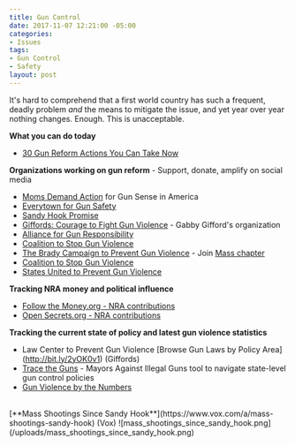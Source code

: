 ```yaml
---
title: Gun Control
date: 2017-11-07 12:21:00 -05:00
categories:
- Issues
tags:
- Gun Control
- Safety
layout: post
---
```


It's hard to comprehend that a first world country has such a frequent, deadly problem *and* the means to mitigate the issue, and yet year over year nothing changes. Enough. This is unacceptable. 

**What you can do today**
* [30 Gun Reform Actions You Can Take Now](http://bit.ly/20WtdcM)

**Organizations working on gun reform** - Support, donate, amplify on social media
* [Moms Demand Action](https://momsdemandaction.org/) for Gun Sense in America
* [Everytown for Gun Safety](https://everytown.org/)
* [Sandy Hook Promise](https://www.sandyhookpromise.org/)
* [Giffords: Courage to Fight Gun Violence](https://giffords.org/) - Gabby Gifford's organization
* [Alliance for Gun Responsibility](https://gunresponsibility.org/)
* [Coalition to Stop Gun Violence](https://www.csgv.org/)
* [The Brady Campaign to Prevent Gun Violence](https://www.bradycampaign.org/) - Join [Mass chapter](http://bit.ly/2zMnFhP)
* [Coalition to Stop Gun Violence](https://www.csgv.org/)
* [States United to Prevent Gun Violence](http://ceasefireusa.org/)

**Tracking NRA money and political influence**
* [Follow the Money.org - NRA contributions](https://www.followthemoney.org/entity-details?eid=1854)
* [Open Secrets.org - NRA contributions](https://www.opensecrets.org/orgs/summary.php?id=d000000082)

**Tracking the current state of policy and latest gun violence statistics**
* Law Center to Prevent Gun Violence [Browse Gun Laws by Policy Area] (http://bit.ly/2yOK0v1) (Giffords)
* [Trace the Guns](https://tracetheguns.org/#) - Mayors Against Illegal Guns tool to navigate state-level gun control policies
* [Gun Violence by the Numbers](https://everytownresearch.org/gun-violence-by-the-numbers/)

<BR>
[**Mass Shootings Since Sandy Hook**](https://www.vox.com/a/mass-shootings-sandy-hook) (Vox)
![mass_shootings_since_sandy_hook.png](/uploads/mass_shootings_since_sandy_hook.png)
<BR>